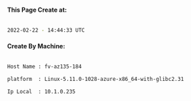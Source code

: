 
   
#### This Page Create at:

```bash

2022-02-22 - 14:44:33 UTC

```

#### Create By Machine:

```bash

Host Name : fv-az135-184

platform  : Linux-5.11.0-1028-azure-x86_64-with-glibc2.31

Ip Local  : 10.1.0.235

```

